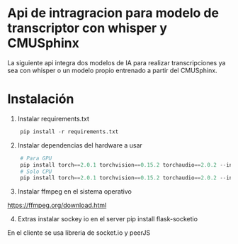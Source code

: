 # Api de intragracion para modelo de transcriptor con whisper y CMUSphinx

La siguiente api integra dos modelos de IA para realizar transcripciones ya sea con whisper o un modelo propio entrenado a partir del CMUSphinx.

# Instalación

1) Instalar requirements.txt 

```python
    pip install -r requirements.txt
```
2) Instalar dependencias del hardware a usar

```python
    # Para GPU
    pip install torch==2.0.1 torchvision==0.15.2 torchaudio==2.0.2 --index-url https://download.pytorch.org/whl/cu118
    # Solo CPU
    pip install torch==2.0.1 torchvision==0.15.2 torchaudio==2.0.2 --index-url https://download.pytorch.org/whl/cpu
```
3) Instalar ffmpeg en el sistema operativo

https://ffmpeg.org/download.html

4) Extras
instalar sockey io en el server
pip install flask-socketio

En el cliente se usa libreria de socket.io y peerJS
